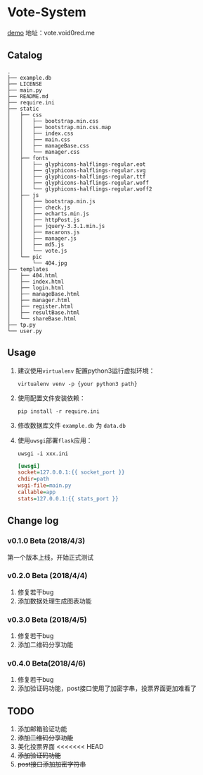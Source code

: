 # Vote-System

[demo](http://vote.void0red.me) 地址：vote.void0red.me

## Catalog

```
.
├── example.db
├── LICENSE
├── main.py
├── README.md
├── require.ini
├── static
│   ├── css
│   │   ├── bootstrap.min.css
│   │   ├── bootstrap.min.css.map
│   │   ├── index.css
│   │   ├── main.css
│   │   ├── manageBase.css
│   │   └── manager.css
│   ├── fonts
│   │   ├── glyphicons-halflings-regular.eot
│   │   ├── glyphicons-halflings-regular.svg
│   │   ├── glyphicons-halflings-regular.ttf
│   │   ├── glyphicons-halflings-regular.woff
│   │   └── glyphicons-halflings-regular.woff2
│   ├── js
│   │   ├── bootstrap.min.js
│   │   ├── check.js
│   │   ├── echarts.min.js
│   │   ├── httpPost.js
│   │   ├── jquery-3.3.1.min.js
│   │   ├── macarons.js
│   │   ├── manager.js
│   │   ├── md5.js
│   │   └── vote.js
│   └── pic
│       └── 404.jpg
├── templates
│   ├── 404.html
│   ├── index.html
│   ├── login.html
│   ├── manageBase.html
│   ├── manager.html
│   ├── register.html
│   ├── resultBase.html
│   └── shareBase.html
├── tp.py
└── user.py
```

## Usage

1. 建议使用`virtualenv` 配置python3运行虚拟环境：

   `virtualenv venv -p {your python3 path}`

2. 使用配置文件安装依赖：

   `pip install -r require.ini`

3. 修改数据库文件 `example.db` 为 `data.db`

4. 使用`uwsgi`部署`flask`应用：

   `uwsgi -i xxx.ini`

   ```ini
   [uwsgi]
   socket=127.0.0.1:{{ socket_port }}
   chdir=path
   wsgi-file=main.py
   callable=app
   stats=127.0.0.1:{{ stats_port }} 
   ```

##  Change log

### v0.1.0 Beta (2018/4/3)

第一个版本上线，开始正式测试

### v0.2.0 Beta (2018/4/4)

1. 修复若干bug
2. 添加数据处理生成图表功能

### v0.3.0 Beta (2018/4/5)

1. 修复若干bug
2. 添加二维码分享功能

### v0.4.0 Beta(2018/4/6)

1. 修复若干bug
2. 添加验证码功能，post接口使用了加密字串，投票界面更加难看了

## TODO

1. 添加邮箱验证功能
2. ~~添加二维码分享功能~~
3. 美化投票界面
  <<<<<<< HEAD
4. ~~添加验证码功能~~
5. ~~post接口添加加密字符串~~

